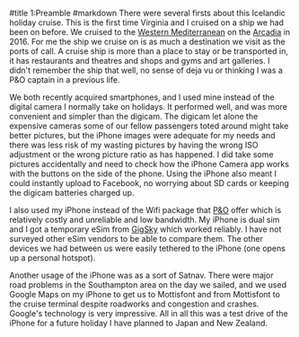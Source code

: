 #title 1:Preamble
#markdown
There were several firsts about this Icelandic holiday cruise. This is the first
time Virginia and I cruised on a ship we had been on before. We cruised to the
[Western Mediterranean](2016/Arcadia) on the [Arcadia](https://www.pocruises.com/cruise-ships/arcadia/) in 2016.
For me the ship we cruise on is as much a
destination we visit as the ports of call. A cruise ship is more than
a place to stay or be transported in, it has restaurants and theatres and
shops and gyms and art galleries.  I didn't remember the ship that well,
no sense of deja vu or thinking I was a P&amp;O captain in a previous life.

We both recently acquired smartphones, and I used mine instead of the digital camera I normally
take on holidays. It performed well, and was more convenient and simpler than
the digicam. The digicam let alone the expensive cameras some of our fellow passengers
toted around might take better pictures, but the iPhone images were adequate for my needs
and there was less risk of my wasting pictures by having the wrong ISO adjustment or
the wrong picture ratio as has happened. I did take some pictures accidentally and
need to check how the iPhone Camera app works with the buttons on the side of the
phone. Using the iPhone also meant I could instantly upload to
Facebook, no worrying about SD cards or keeping the digicam batteries charged up.

I also used my iPhone instead of the Wifi package that [P&amp;O](https://www.pocruises.com/) offer which is
relatively costly and unreliable and low bandwidth.
My iPhone is dual sim and I got a temporary eSim from [GigSky](https://www.gigsky.com/) which worked reliably.
I have not surveyed other eSim vendors to be able to compare them. The other devices
we had between us were easily tethered to the iPhone (one opens up a personal
hotspot).

Another usage of the iPhone was as a sort of Satnav. There were major road problems in the
Southampton area on the day we sailed, and we used Google Maps on my iPhone to get us
to Mottisfont and from Mottisfont to the cruise terminal despite roadworks and
congestion and crashes. Google's technology is very impressive. All in all
this was a test drive of the iPhone for a future holiday I have planned to Japan and
New Zealand.
